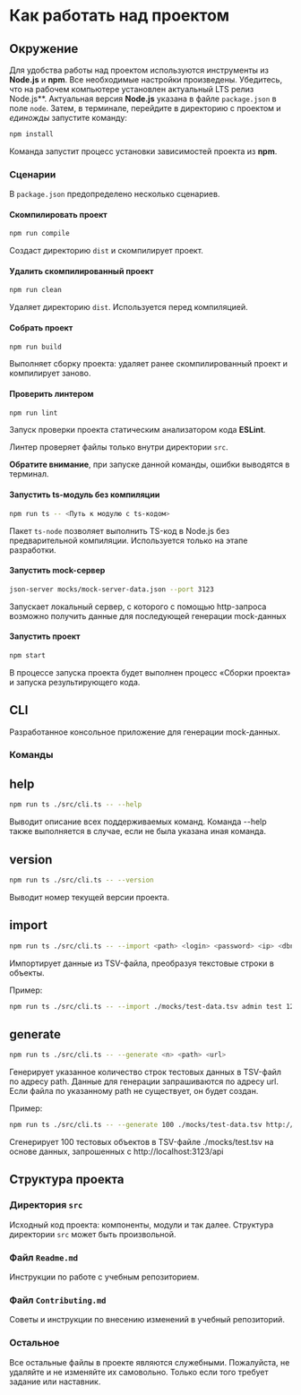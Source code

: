 # Как работать над проектом

## Окружение

Для удобства работы над проектом используются инструменты из **Node.js** и **npm**. Все необходимые настройки произведены. Убедитесь, что на рабочем компьютере установлен актуальный LTS релиз Node.js**. Актуальная версия **Node.js** указана в файле `package.json` в поле `node`. Затем, в терминале, перейдите в директорию с проектом и _единожды_ запустите команду:

```bash
npm install
```

Команда запустит процесс установки зависимостей проекта из **npm**.

### Сценарии

В `package.json` предопределено несколько сценариев.

#### Скомпилировать проект

```bash
npm run compile
```

Создаст директорию `dist` и скомпилирует проект.

#### Удалить скомпилированный проект

```bash
npm run clean
```

Удаляет директорию `dist`. Используется перед компиляцией.

#### Собрать проект

```bash
npm run build
```

Выполняет сборку проекта: удаляет ранее скомпилированный проект и компилирует заново.

#### Проверить линтером

```bash
npm run lint
```

Запуск проверки проекта статическим анализатором кода **ESLint**.

Линтер проверяет файлы только внутри директории `src`.

**Обратите внимание**, при запуске данной команды, ошибки выводятся в терминал.

#### Запустить ts-модуль без компиляции

```bash
npm run ts -- <Путь к модулю с ts-кодом>
```

Пакет `ts-node` позволяет выполнить TS-код в Node.js без предварительной компиляции. Используется только на этапе разработки.

#### Запустить mock-сервер

```bash
json-server mocks/mock-server-data.json --port 3123
```

Запускает локальный сервер, с которого с помощью http-запроса возможно получить данные для последующей генерации mock-данных

#### Запустить проект

```bash
npm start
```

В процессе запуска проекта будет выполнен процесс «Сборки проекта» и запуска результирующего кода.

## CLI

Разработанное консольное приложение для генерации mock-данных.

### Команды

## help

```bash 
npm run ts ./src/cli.ts -- --help
```

Выводит описание всех поддерживаемых команд. Команда --help также выполняется в случае, если не была указана иная команда.

## version

```bash 
npm run ts ./src/cli.ts -- --version
```

Выводит номер текущей версии проекта.

## import

```bash 
npm run ts ./src/cli.ts -- --import <path> <login> <password> <ip> <dbname> <salt>
```

Импортирует данные из TSV-файла, преобразуя текстовые строки в объекты.

Пример:
```bash 
npm run ts ./src/cli.ts -- --import ./mocks/test-data.tsv admin test 127.0.0.1 mongodb abcd1234
```


## generate

```bash 
npm run ts ./src/cli.ts -- --generate <n> <path> <url>
```

Генерирует указанное количество строк тестовых данных в TSV-файл по адресу path.
Данные для генерации запрашиваются по адресу url. Если файла по указанному path не существует, он будет создан.

Пример: 

```bash
npm run ts ./src/cli.ts -- --generate 100 ./mocks/test-data.tsv http://localhost:3123/api
```
Сгенерирует 100 тестовых объектов в TSV-файле ./mocks/test.tsv на основе данных, запрошенных с http://localhost:3123/api

## Структура проекта

### Директория `src`

Исходный код проекта: компоненты, модули и так далее. Структура директории `src` может быть произвольной.

### Файл `Readme.md`

Инструкции по работе с учебным репозиторием.

### Файл `Contributing.md`

Советы и инструкции по внесению изменений в учебный репозиторий.

### Остальное

Все остальные файлы в проекте являются служебными. Пожалуйста, не удаляйте и не изменяйте их самовольно. Только если того требует задание или наставник.
